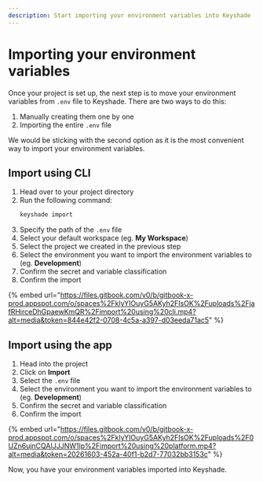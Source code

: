```yaml
---
description: Start importing your environment variables into Keyshade
---
```


# Importing your environment variables

Once your project is set up, the next step is to move your environment variables from `.env` file to Keyshade.
There are two ways to do this:

1. Manually creating them one by one
2. Importing the entire `.env` file

We would be sticking with the second option as it is the most convenient way to import your environment variables.

## Import using CLI

1. Head over to your project directory
2. Run the following command:
    ```bash
    keyshade import
    ```
3. Specify the path of the `.env` file
4. Select your default workspace (eg. **My Workspace**)
5. Select the project we created in the previous step 
6. Select the environment you want to import the environment variables to (eg. **Development**)
7. Confirm the secret and variable classification
8. Confirm the import

{% embed url="https://files.gitbook.com/v0/b/gitbook-x-prod.appspot.com/o/spaces%2FklyYIOuyG5AKyh2FIsOK%2Fuploads%2FjafRHirceDhGpaewKmQR%2Fimport%20using%20cli.mp4?alt=media&token=844e42f2-0708-4c5a-a397-d03eeda71ac5" %}

## Import using the app

1. Head into the project
2. Click on **Import**
3. Select the `.env` file
4. Select the environment you want to import the environment variables to (eg. **Development**)
5. Confirm the secret and variable classification
6. Confirm the import

{% embed url="https://files.gitbook.com/v0/b/gitbook-x-prod.appspot.com/o/spaces%2FklyYIOuyG5AKyh2FIsOK%2Fuploads%2F0UZn6ujnCQAIJJJNW1lp%2Fimport%20using%20platform.mp4?alt=media&token=20261603-452a-40f1-b2d7-77032bb3153c" %}

Now, you have your environment variables imported into Keyshade.